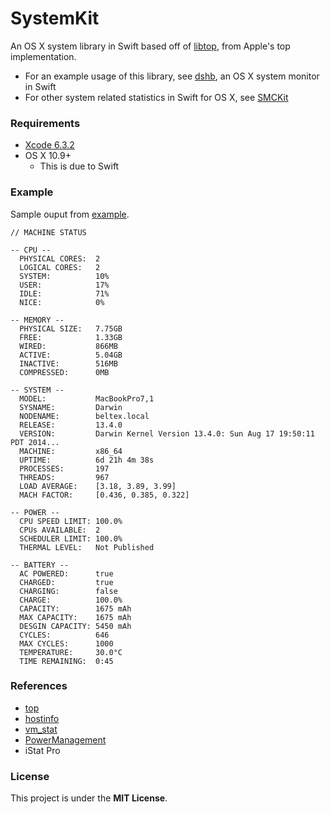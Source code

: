 SystemKit
=========

An OS X system library in Swift based off of
[libtop](http://www.opensource.apple.com/source/top/top-100.1.2/libtop.c), from
Apple's top implementation.

- For an example usage of this library, see
  [dshb](https://github.com/beltex/dshb), an OS X system monitor in Swift
- For other system related statistics in Swift for OS X, see
  [SMCKit](https://github.com/beltex/SMCKit)


### Requirements

- [Xcode 6.3.2](https://developer.apple.com/xcode/downloads/)
- OS X 10.9+
    - This is due to Swift


### Example

Sample ouput from
[example](https://github.com/beltex/SystemKit/blob/master/Example/main.swift).

```
// MACHINE STATUS

-- CPU --
  PHYSICAL CORES:  2
  LOGICAL CORES:   2
  SYSTEM:          10%
  USER:            17%
  IDLE:            71%
  NICE:            0%

-- MEMORY --
  PHYSICAL SIZE:   7.75GB
  FREE:            1.33GB
  WIRED:           866MB
  ACTIVE:          5.04GB
  INACTIVE:        516MB
  COMPRESSED:      0MB

-- SYSTEM --
  MODEL:           MacBookPro7,1
  SYSNAME:         Darwin
  NODENAME:        beltex.local
  RELEASE:         13.4.0
  VERSION:         Darwin Kernel Version 13.4.0: Sun Aug 17 19:50:11 PDT 2014...
  MACHINE:         x86_64
  UPTIME:          6d 21h 4m 38s
  PROCESSES:       197
  THREADS:         967
  LOAD AVERAGE:    [3.18, 3.89, 3.99]
  MACH FACTOR:     [0.436, 0.385, 0.322]

-- POWER --
  CPU SPEED LIMIT: 100.0%
  CPUs AVAILABLE:  2
  SCHEDULER LIMIT: 100.0%
  THERMAL LEVEL:   Not Published

-- BATTERY --
  AC POWERED:      true
  CHARGED:         true
  CHARGING:        false
  CHARGE:          100.0%
  CAPACITY:        1675 mAh
  MAX CAPACITY:    1675 mAh
  DESGIN CAPACITY: 5450 mAh
  CYCLES:          646
  MAX CYCLES:      1000
  TEMPERATURE:     30.0°C
  TIME REMAINING:  0:45
```


### References

- [top](http://www.opensource.apple.com/source/top/)
- [hostinfo](http://www.opensource.apple.com/source/system_cmds/)
- [vm_stat](http://www.opensource.apple.com/source/system_cmds/)
- [PowerManagement](http://www.opensource.apple.com/source/PowerManagement/)
- iStat Pro


### License

This project is under the **MIT License**.
